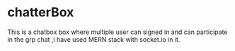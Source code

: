 # chatterBox
This is a chatbox box where multiple user can signed in and can participate in the grp chat ,i have used MERN stack with socket.io in it.
